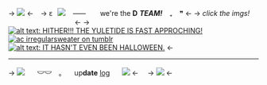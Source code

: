 -> ![](https://i.postimg.cc/br9HKV8g/ezgif-1-38d0e49221.png) <-⠀
-> 𐐩⠀![](https://files.catbox.moe/t1vigq.gif) ⠀⸺ ⠀⠀ we're the **D** ***TEAM!*** ⠀₊⠀ ❞ <-
-> *click the imgs!* ⠀⠀⠀⠀⠀⠀⠀⠀⠀⠀⠀⠀⠀<-
-> [![alt text: HITHER!!! THE YULETIDE IS FAST APPROCHING!](https://files.catbox.moe/jf5yok.png)](https://rentry.co/lenz)[![ac irregularsweater on tumblr](https://files.catbox.moe/x71byo.png)](https://rentry.co/porcelainfaced)[![alt text: IT HASN'T EVEN BEEN HALLOWEEN.](https://files.catbox.moe/wk106t.png)](https://rentry.co/grasshook) <-
***
-> ![](https://files.catbox.moe/r5iz2h.gif)⠀  ⠀**𓎟𓎟** ⠀｡⠀ ⠀up**date** [log](https://rentry.co/dsquad) ⠀⠀![](https://files.catbox.moe/sljvyx.gif) <-
⠀
-> ![](https://i.postimg.cc/vBWWV21y/ezgif-1-2caaa3eebf.png) <-
⠀ ⠀